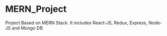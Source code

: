 # MERN_Project
Project Based on MERN Stack. It includes React-JS, Redux, Express, Node-JS and Mongo DB
